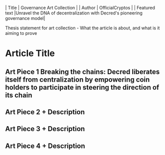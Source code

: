 | Title               | Governance Art Collection |
| Author              | OfficialCryptos |
| Featured text       |Unravel the DNA of decentralization with Decred's pioneering governance model|

Thesis statement for art collection - What the article is about, and what is it aiming to prove

# Article Title

## Art Piece 1 Breaking the chains: Decred liberates itself from centralization by empowering coin holders to participate in steering the direction of its chain

## Art Piece 2 + Description

## Art Piece 3 + Description

## Art Piece 4 + Description
